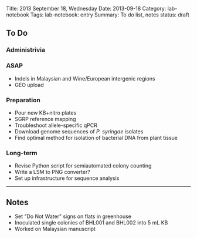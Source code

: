 Title: 2013 September 18, Wednesday
Date: 2013-09-18
Category: lab-notebook
Tags: lab-notebook: entry
Summary: To do list, notes
status: draft

## To Do ##

### Administrivia ###

### ASAP ###

- Indels in Malaysian and Wine/European intergenic regions
- GEO upload

### Preparation ###

- Pour new KB+nitro plates
- SGRP reference mapping
- Troubleshoot allele-specific qPCR
- Download genome sequences of _P. syringae_ isolates
- Find optimal method for isolation of bacterial DNA from plant tissue

### Long-term ###

- Revise Python script for semiautomated colony counting
- Write a LSM to PNG converter?
- Set up infrastructure for sequence analysis

***

## Notes ##

- Set "Do Not Water" signs on flats in greenhouse
- Inoculated single colonies of BHL001 and BHL002 into 5 mL KB
- Worked on Malaysian manuscript

